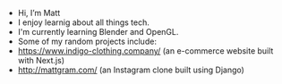 - Hi, I’m Matt
- I enjoy learnig about all things tech.
- I'm currently learning Blender and OpenGL.
- Some of my random projects include:
- https://www.indigo-clothing.company/ (an e-commerce website built with Next.js)
- http://mattgram.com/ (an Instagram clone built using Django)

<!---
mattpy/mattpy is a ✨ special ✨ repository because its `README.md` (this file) appears on your GitHub profile.
You can click the Preview link to take a look at your changes.
--->
